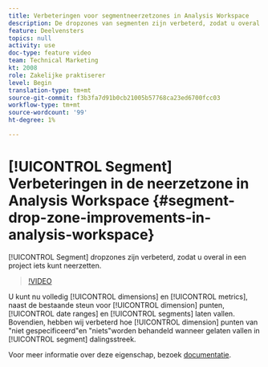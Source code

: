```yaml
---
title: Verbeteringen voor segmentneerzetzones in Analysis Workspace
description: De dropzones van segmenten zijn verbeterd, zodat u overal in een project iets kunt neerzetten.
feature: Deelvensters
topics: null
activity: use
doc-type: feature video
team: Technical Marketing
kt: 2008
role: Zakelijke praktiserer
level: Begin
translation-type: tm+mt
source-git-commit: f3b3fa7d91b0cb21005b57768ca23ed6700fcc03
workflow-type: tm+mt
source-wordcount: '99'
ht-degree: 1%

---
```



# [!UICONTROL Segment] Verbeteringen in de neerzetzone in Analysis Workspace  {#segment-drop-zone-improvements-in-analysis-workspace}

[!UICONTROL Segment] dropzones zijn verbeterd, zodat u overal in een project iets kunt neerzetten.

>[!VIDEO](https://video.tv.adobe.com/v/24036/?quality=12)

U kunt nu volledig [!UICONTROL dimensions] en [!UICONTROL metrics], naast de bestaande steun voor [!UICONTROL dimension] punten, [!UICONTROL date ranges] en [!UICONTROL segments] laten vallen. Bovendien, hebben wij verbeterd hoe [!UICONTROL dimension] punten van &quot;niet gespecificeerd&quot;en &quot;niets&quot;worden behandeld wanneer gelaten vallen in [!UICONTROL segment] dalingsstreek.

Voor meer informatie over deze eigenschap, bezoek [documentatie](https://marketing.adobe.com/resources/help/en_US/analytics/analysis-workspace/t_freeform-project-segment.html).
